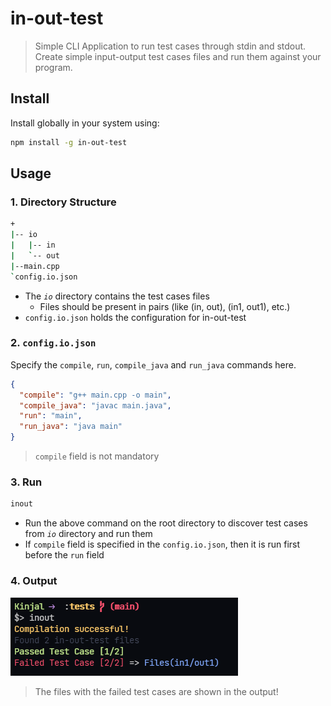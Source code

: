 # in-out-test

> Simple CLI Application to run test cases through stdin and stdout.
> Create simple input-output test cases files and run them against your program.

## Install

Install globally in your system using:

```bash
npm install -g in-out-test
```

## Usage

### 1. Directory Structure

```bash
+
|-- io
|   |-- in
|   `-- out
|--main.cpp
`config.io.json
```

- The _`io`_ directory contains the test cases files
  - Files should be present in pairs (like (in, out), (in1, out1), etc.)
- `config.io.json` holds the configuration for in-out-test

### 2. `config.io.json`

Specify the `compile`, `run`, `compile_java` and `run_java` commands here.

```json
{
  "compile": "g++ main.cpp -o main",
  "compile_java": "javac main.java",
  "run": "main",
  "run_java": "java main"
}
```

> `compile` field is not mandatory

### 3. Run

```bash
inout
```

- Run the above command on the root directory to discover test cases from _`io`_ directory and run them
- If `compile` field is specified in the `config.io.json`, then it is run first before the `run` field

### 4. Output

![screenshot](./assets/ss.png)

> The files with the failed test cases are shown in the output!
